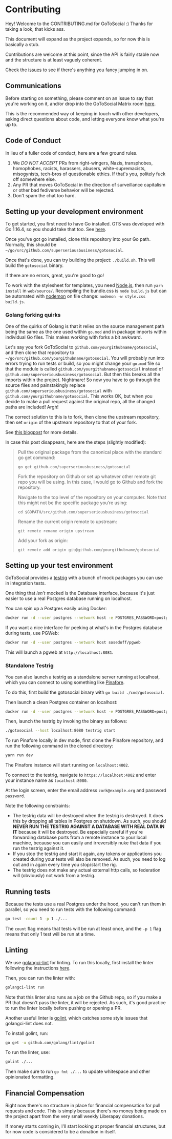 # Contributing

Hey! Welcome to the CONTRIBUTING.md for GoToSocial :) Thanks for taking a look, that kicks ass.

This document will expand as the project expands, so for now this is basically a stub.

Contributions are welcome at this point, since the API is fairly stable now and the structure is at least vaguely coherent.

Check the [issues](https://github.com/superseriousbusiness/gotosocial/issues) to see if there's anything you fancy jumping in on.

## Communications

Before starting on something, please comment on an issue to say that you're working on it, and/or drop into the GoToSocial Matrix room [here](https://matrix.to/#/#gotosocial:superseriousbusiness.org).

This is the recommended way of keeping in touch with other developers, asking direct questions about code, and letting everyone know what you're up to.

## Code of Conduct

In lieu of a fuller code of conduct, here are a few ground rules.

1. We *DO NOT ACCEPT* PRs from right-wingers, Nazis, transphobes, homophobes, racists, harassers, abusers, white-supremacists, misogynists, tech-bros of questionable ethics. If that's you, politely fuck off somewhere else.
2. Any PR that moves GoToSocial in the direction of surveillance capitalism or other bad fediverse behavior will be rejected.
3. Don't spam the chat too hard.

## Setting up your development environment

To get started, you first need to have Go installed. GTS was developed with Go 1.16.4, so you should take that too. See [here](https://golang.org/doc/install).

Once you've got go installed, clone this repository into your Go path. Normally, this should be `~/go/src/github.com/superseriousbusiness/gotosocial`.

Once that's done, you can try building the project: `./build.sh`. This will build the `gotosocial` binary.

If there are no errors, great, you're good to go!

To work with the stylesheet for templates, you need [Node.js](https://nodejs.org/en/download/), then run `yarn install` in `web/source/`. Recompiling the bundle.css is `node build.js` but can be automated with [nodemon](https://www.npmjs.com/package/nodemon) on file change: `nodemon -w style.css build.js`.

### Golang forking quirks

One of the quirks of Golang is that it relies on the source management path being the same as the one used within `go.mod` and in package imports within individual Go files. This makes working with forks a bit awkward.

Let's say you fork GoToSocial to `github.com/yourgithubname/gotosocial`, and then clone that repository to `~/go/src/github.com/yourgithubname/gotosocial`. You will probably run into errors trying to run tests or build, so you might change your `go.mod` file so that the module is called `github.com/yourgithubname/gotosocial` instead of `github.com/superseriousbusiness/gotosocial`. But then this breaks all the imports within the project. Nightmare! So now you have to go through the source files and painstakingly replace `github.com/superseriousbusiness/gotosocial` with `github.com/yourgithubname/gotosocial`. This works OK, but when you decide to make a pull request against the original repo, all the changed paths are included! Argh!

The correct solution to this is to fork, then clone the upstream repository, then set `origin` of the upstream repository to that of your fork.

See [this blogpost](https://blog.sgmansfield.com/2016/06/working-with-forks-in-go/) for more details.

In case this post disappears, here are the steps (slightly modified):

>
> Pull the original package from the canonical place with the standard go get command:
> 
> `go get github.com/superseriousbusiness/gotosocial`
> 
> Fork the repository on Github or set up whatever other remote git repo you will be using. In this case, I would go to Github and fork the repository.
> 
> Navigate to the top level of the repository on your computer. Note that this might not be the specific package you’re using:
> 
> `cd $GOPATH/src/github.com/superseriousbusiness/gotosocial`
> 
> Rename the current origin remote to upstream:
> 
> `git remote rename origin upstream`
> 
> Add your fork as origin:
> 
> `git remote add origin git@github.com/yourgithubname/gotosocial`
>

## Setting up your test environment

GoToSocial provides a [testrig](https://github.com/superseriousbusiness/gotosocial/tree/main/testrig) with a bunch of mock packages you can use in integration tests.

One thing that *isn't* mocked is the Database interface, because it's just easier to use a real Postgres database running on localhost.

You can spin up a Postgres easily using Docker:

```bash
docker run -d --user postgres --network host -e POSTGRES_PASSWORD=postgres postgres
```

If you want a nice interface for peeking at what's in the Postgres database during tests, use PGWeb:

```bash
docker run -d --user postgres --network host sosedoff/pgweb
```

This will launch a pgweb at `http://localhost:8081`.

### Standalone Testrig

You can also launch a testrig as a standalone server running at localhost, which you can connect to using something like [Pinafore](https://github.com/nolanlawson/pinafore).

To do this, first build the gotosocial binary with `go build ./cmd/gotosocial`.

Then launch a clean Postgres container on localhost:

```bash
docker run -d --user postgres --network host -e POSTGRES_PASSWORD=postgres postgres
```

Then, launch the testrig by invoking the binary as follows:

```bash
./gotosocial --host localhost:8080 testrig start
```

To run Pinafore locally in dev mode, first clone the Pinafore repository, and run the following command in the cloned directory:

```bash
yarn run dev
```

The Pinafore instance will start running on `localhost:4002`.

To connect to the testrig, navigate to `https://localhost:4002` and enter your instance name as `localhost:8080`.

At the login screen, enter the email address `zork@example.org` and password `password`.

Note the following constraints:

- The testrig data will be destroyed when the testrig is destroyed. It does this by dropping all tables in Postgres on shutdown. As such, you should **NEVER RUN THE TESTRIG AGAINST A DATABASE WITH REAL DATA IN IT** because it will be destroyed. Be especially careful if you're forwarding database ports from a remote instance to your local machine, because you can easily and irreversibly nuke that data if you run the testrig against it.
- If you stop the testrig and start it again, any tokens or applications you created during your tests will also be removed. As such, you need to log out and in again every time you stop/start the rig.
- The testrig does not make any actual external http calls, so federation will (obviously) not work from a testrig.

## Running tests

Because the tests use a real Postgres under the hood, you can't run them in parallel, so you need to run tests with the following command:

```bash
go test -count 1 -p 1 ./...
```

The `count` flag means that tests will be run at least once, and the `-p 1` flag means that only 1 test will be run at a time.

## Linting

We use [golangci-lint](https://golangci-lint.run/) for linting. To run this locally, first install the linter following the instructions [here](https://golangci-lint.run/usage/install/#local-installation).

Then, you can run the linter with:

```bash
golangci-lint run
```

Note that this linter also runs as a job on the Github repo, so if you make a PR that doesn't pass the linter, it will be rejected. As such, it's good practice to run the linter locally before pushing or opening a PR.

Another useful linter is [golint](https://pkg.go.dev/github.com/360EntSecGroup-Skylar/goreporter/linters/golint), which catches some style issues that golangci-lint does not.

To install golint, run:

```bash
go get -u github.com/golang/lint/golint
```

To run the linter, use:

```bash
golint ./...
```

Then make sure to run `go fmt ./...` to update whitespace and other opinionated formatting.

## Financial Compensation

Right now there's no structure in place for financial compensation for pull requests and code. This is simply because there's no money being made on the project apart from the very small weekly Liberapay donations.

If money starts coming in, I'll start looking at proper financial structures, but for now code is considered to be a donation in itself.
